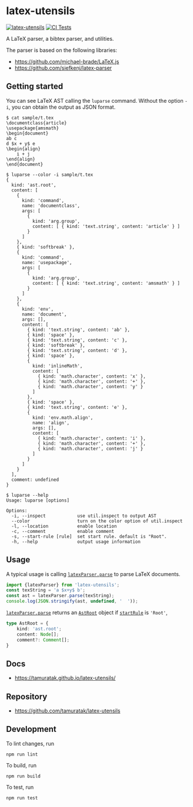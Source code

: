 # latex-utensils

[![latex-utensils](https://img.shields.io/npm/v/latex-utensils)](https://www.npmjs.com/package/latex-utensils)
[![CI Tests](https://github.com/tamuratak/latex-utensils/workflows/CI%20Tests/badge.svg)](https://github.com/tamuratak/latex-utensils/actions)

A LaTeX parser, a bibtex parser, and utilities.

The parser is based on the following libraries:

- https://github.com/michael-brade/LaTeX.js
- https://github.com/siefkenj/latex-parser

## Getting started

You can see LaTeX AST calling the `luparse` command. Without the option `-i`, you can obtain the output as JSON format.

```
$ cat sample/t.tex
\documentclass{article}
\usepackage{amsmath}
\begin{document}
ab c
d $x + y$ e
\begin{align}
    i + j
\end{align}
\end{document}

$ luparse --color -i sample/t.tex
{
  kind: 'ast.root',
  content: [
    {
      kind: 'command',
      name: 'documentclass',
      args: [
        {
          kind: 'arg.group',
          content: [ { kind: 'text.string', content: 'article' } ]
        }
      ]
    },
    { kind: 'softbreak' },
    {
      kind: 'command',
      name: 'usepackage',
      args: [
        {
          kind: 'arg.group',
          content: [ { kind: 'text.string', content: 'amsmath' } ]
        }
      ]
    },
    {
      kind: 'env',
      name: 'document',
      args: [],
      content: [
        { kind: 'text.string', content: 'ab' },
        { kind: 'space' },
        { kind: 'text.string', content: 'c' },
        { kind: 'softbreak' },
        { kind: 'text.string', content: 'd' },
        { kind: 'space' },
        {
          kind: 'inlineMath',
          content: [
            { kind: 'math.character', content: 'x' },
            { kind: 'math.character', content: '+' },
            { kind: 'math.character', content: 'y' }
          ]
        },
        { kind: 'space' },
        { kind: 'text.string', content: 'e' },
        {
          kind: 'env.math.align',
          name: 'align',
          args: [],
          content: [
            { kind: 'math.character', content: 'i' },
            { kind: 'math.character', content: '+' },
            { kind: 'math.character', content: 'j' }
          ]
        }
      ]
    }
  ],
  comment: undefined
}

$ luparse --help
Usage: luparse [options]

Options:
  -i, --inspect            use util.inspect to output AST
  --color                  turn on the color option of util.inspect
  -l, --location           enable location
  -c, --comment            enable comment
  -s, --start-rule [rule]  set start rule. default is "Root".
  -h, --help               output usage information
```

## Usage

A typical usage is calling [`latexParser.parse`](https://tamuratak.github.io/latex-utensils/modules/main.latexparser.html#parse) to parse LaTeX documents.

```typescript
import {latexParser} from 'latex-utensils';
const texString = 'a $x+y$ b';
const ast = latexParser.parse(texString);
console.log(JSON.stringify(ast, undefined, '  '));
```

[`latexParser.parse`](https://tamuratak.github.io/latex-utensils/modules/main.latexparser.html#parse) returns an [`AstRoot`](https://tamuratak.github.io/latex-utensils/modules/latex_latex_parser_types.html#astroot) object if [`startRule`](https://tamuratak.github.io/latex-utensils/interfaces/main.latexparser.parseroptions.html#startrule) is `'Root'`,

```typescript
type AstRoot = {
    kind: 'ast.root';
    content: Node[];
    comment?: Comment[];
}
```

## Docs

- https://tamuratak.github.io/latex-utensils/

## Repository

- https://github.com/tamuratak/latex-utensils

## Development

To lint changes, run

    npm run lint

To build, run

    npm run build

To test, run

    npm run test

